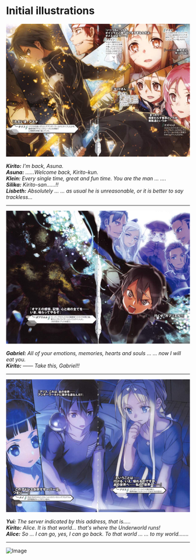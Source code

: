 # Initial illustrations 

![Image](/Translate/Img/018_0005-6.jpg)

_**Kirito:** I'm back, Asuna.  
**Asuna:** ......Welcome back, Kirito-kun.  
**Klein:** Every single time, great and fun time. You are the man ... ....  
**Silika:** Kirito-san......!!  
**Lisbeth:** Absolutely ... ... as usual he is unreasonable, or it is better to say trackless..._ 

***

![Image](/Translate/Img/018_0007-8.jpg)

_**Gabriel:** All of your emotions, memories, hearts and souls ... ... now I will eat you.   
**Kirito:** —— Take this, Gabriel!!_ 

***

![Image](/Translate/Img/018_0009-10.jpg)

_**Yui:** The server indicated by this address, that is.....  
**Kirito:** Alice. It is that world... that's where the Underworld runs!  
**Alice:** So ... I can go, yes, I can go back. To that world ... ... to my world......._ 

***

![Image](/Translate/Img/018_00010.jpg)